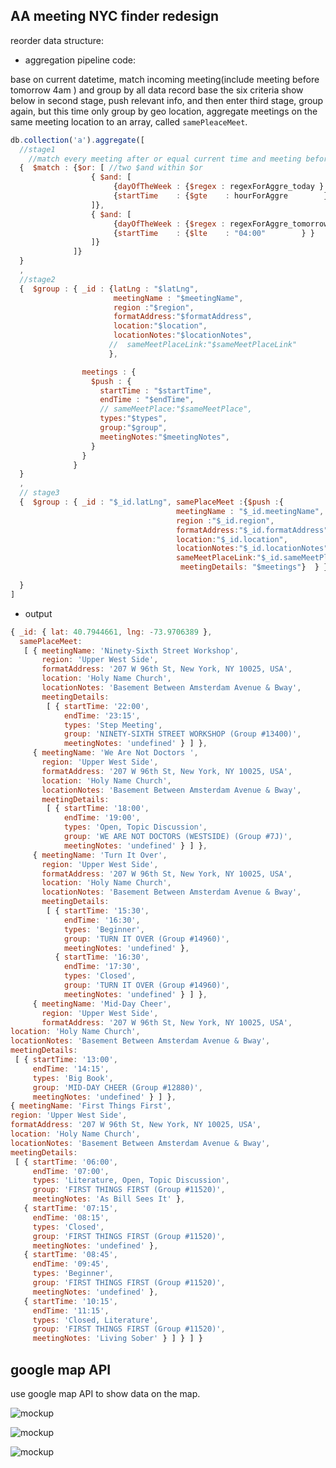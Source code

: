 ## AA meeting NYC finder redesign

reorder data structure:
- aggregation pipeline code:

base on current datetime, match incoming meeting(include meeting before tomorrow 4am ) and group by
all data record base the six criteria show below in second stage, push relevant info, and then enter third
stage, group again, but this time only group by geo location, aggregate meetings on the same meeting location to an array, called ```samePleaceMeet```.

```js
db.collection('a').aggregate([
  //stage1
    //match every meeting after or equal current time and meeting before tomorrow 4am
  {  $match : {$or: [ //two $and within $or
                  { $and: [
                       {dayOfTheWeek : {$regex : regexForAggre_today } },
                       {startTime    : {$gte    : hourForAggre        } }
                  ]},
                  { $and: [
                       {dayOfTheWeek : {$regex : regexForAggre_tomorrow } },
                       {startTime    : {$lte    : "04:00"        } }
                  ]}
              ]}
  }
  ,
  //stage2
  {  $group : { _id : {latLng : "$latLng",
                       meetingName : "$meetingName",
                       region :"$region",
                       formatAddress:"$formatAddress",
                       location:"$location",
                       locationNotes:"$locationNotes",
                      //  sameMeetPlaceLink:"$sameMeetPlaceLink"
                      },

                meetings : {
                  $push : {
                    startTime : "$startTime",
                    endTime : "$endTime",
                    // sameMeetPlace:"$sameMeetPlace",
                    types:"$types",
                    group:"$group",
                    meetingNotes:"$meetingNotes",
                  }
                }
              }
  }
  ,
  // stage3
  {  $group : { _id : "$_id.latLng", samePlaceMeet :{$push :{
                                     meetingName : "$_id.meetingName",
                                     region :"$_id.region",
                                     formatAddress:"$_id.formatAddress",
                                     location:"$_id.location",
                                     locationNotes:"$_id.locationNotes",
                                     sameMeetPlaceLink:"$_id.sameMeetPlaceLink",
                                      meetingDetails: "$meetings"}  } }

  }
]
```


- output

```js
{ _id: { lat: 40.7944661, lng: -73.9706389 },
  samePlaceMeet:
   [ { meetingName: 'Ninety-Sixth Street Workshop',
       region: 'Upper West Side',
       formatAddress: '207 W 96th St, New York, NY 10025, USA',
       location: 'Holy Name Church',
       locationNotes: 'Basement Between Amsterdam Avenue & Bway',
       meetingDetails:
        [ { startTime: '22:00',
            endTime: '23:15',
            types: 'Step Meeting',
            group: 'NINETY-SIXTH STREET WORKSHOP (Group #13400)',
            meetingNotes: 'undefined' } ] },
     { meetingName: 'We Are Not Doctors ',
       region: 'Upper West Side',
       formatAddress: '207 W 96th St, New York, NY 10025, USA',
       location: 'Holy Name Church',
       locationNotes: 'Basement Between Amsterdam Avenue & Bway',
       meetingDetails:
        [ { startTime: '18:00',
            endTime: '19:00',
            types: 'Open, Topic Discussion',
            group: 'WE ARE NOT DOCTORS (WESTSIDE) (Group #7J)',
            meetingNotes: 'undefined' } ] },
     { meetingName: 'Turn It Over',
       region: 'Upper West Side',
       formatAddress: '207 W 96th St, New York, NY 10025, USA',
       location: 'Holy Name Church',
       locationNotes: 'Basement Between Amsterdam Avenue & Bway',
       meetingDetails:
        [ { startTime: '15:30',
            endTime: '16:30',
            types: 'Beginner',
            group: 'TURN IT OVER (Group #14960)',
            meetingNotes: 'undefined' },
          { startTime: '16:30',
            endTime: '17:30',
            types: 'Closed',
            group: 'TURN IT OVER (Group #14960)',
            meetingNotes: 'undefined' } ] },
     { meetingName: 'Mid-Day Cheer',
       region: 'Upper West Side',
       formatAddress: '207 W 96th St, New York, NY 10025, USA',
location: 'Holy Name Church',
locationNotes: 'Basement Between Amsterdam Avenue & Bway',
meetingDetails:
 [ { startTime: '13:00',
     endTime: '14:15',
     types: 'Big Book',
     group: 'MID-DAY CHEER (Group #12880)',
     meetingNotes: 'undefined' } ] },
{ meetingName: 'First Things First',
region: 'Upper West Side',
formatAddress: '207 W 96th St, New York, NY 10025, USA',
location: 'Holy Name Church',
locationNotes: 'Basement Between Amsterdam Avenue & Bway',
meetingDetails:
 [ { startTime: '06:00',
     endTime: '07:00',
     types: 'Literature, Open, Topic Discussion',
     group: 'FIRST THINGS FIRST (Group #11520)',
     meetingNotes: 'As Bill Sees It' },
   { startTime: '07:15',
     endTime: '08:15',
     types: 'Closed',
     group: 'FIRST THINGS FIRST (Group #11520)',
     meetingNotes: 'undefined' },
   { startTime: '08:45',
     endTime: '09:45',
     types: 'Beginner',
     group: 'FIRST THINGS FIRST (Group #11520)',
     meetingNotes: 'undefined' },
   { startTime: '10:15',
     endTime: '11:15',
     types: 'Closed, Literature',
     group: 'FIRST THINGS FIRST (Group #11520)',
     meetingNotes: 'Living Sober' } ] } ] }
```

## google map API
use google map API to show data on the map.

![mockup](https://raw.githubusercontent.com/Jiahao01121/data-structures/master/final_assignment_01/map01.jpg)

![mockup](https://raw.githubusercontent.com/Jiahao01121/data-structures/master/final_assignment_01/map02.jpg)

![mockup](https://raw.githubusercontent.com/Jiahao01121/data-structures/master/final_assignment_01/map03.jpg)
